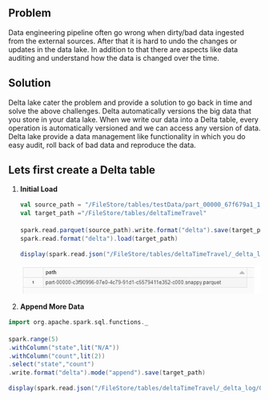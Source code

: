 ## Problem
Data engineering pipeline often go wrong when dirty/bad data ingested from the external sources. After that it is hard to undo the changes or updates in the data lake. In addition to that there are aspects like data auditing and understand how the data is changed over the time.

## Solution

Delta lake cater the problem and provide a solution to go back in time and solve the above challenges. Delta automatically versions the big data that you store in your data lake. When we write our data into a Delta table, every operation is automatically versioned and we can access any version of data. Delta lake provide a data management like functionality in which you do easy audit, roll back of bad data and reproduce the data.

## Lets first create a Delta table

 1. **Initial Load** 

	```scala
	val source_path = "/FileStore/tables/testData/part_00000_67f679a1_1d91_4571_9d54_54ab84497267_c000_snappy.parquet"
	val target_path ="/FileStore/tables/deltaTimeTravel"

	spark.read.parquet(source_path).write.format("delta").save(target_path)
	spark.read.format("delta").load(target_path)
	```
	```scala
	display(spark.read.json("/FileStore/tables/deltaTimeTravel/_delta_log/00000000000000000000.json").select("add.path").where("add is not null"))
	```

	![Delta lake](https://github.com/gurditsingh/blog/blob/gh-pages/_screenshots/dl_ep5_tt3.JPG?raw=true)

 2. **Append More Data**
```scala
import org.apache.spark.sql.functions._

spark.range(5)
.withColumn("state",lit("N/A"))
.withColumn("count",lit(2))
.select("state","count")
.write.format("delta").mode("append").save(target_path)
```
```scala
display(spark.read.json("/FileStore/tables/deltaTimeTravel/_delta_log/00000000000000000001.json").select("add.path").where("add is not null"))
```

<!--stackedit_data:
eyJoaXN0b3J5IjpbLTIwMzMxMjkwODEsLTE0MTIyMTYxMCwxMT
E4NzM0OTEsMTk2NjUxNjc2OSw4NTEzNTcxMDIsLTE1NTc4MzE2
NjksLTEyMTU2OTQyMTMsLTE0MzExMDMyODIsLTE3MjA0MzAzOT
IsLTIwODg3NDY2MTIsLTE1NzQ2Mjg2MjEsLTc2NjQ1MDE2NCw4
NjU1Njc2NjIsNTIzMjEyNzQ3LC0xODAwNTI3MjkyLC0xMjkwND
IwOTc2LC0xODgxMzU4MDM3LDg1NzA5OTIyMCwtMTg0MDkxMjY1
OCwxMzkwMjczNDA3XX0=
-->